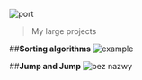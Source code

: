 ![port](https://cloud.githubusercontent.com/assets/19840443/17052708/eccc554c-4ffe-11e6-9655-a53828e18d56.png)

>My large projects

##**Sorting algorithms**
![example](https://cloud.githubusercontent.com/assets/19840443/17052096/474e25b6-4ffc-11e6-9c44-c54e995e5e28.png)


##**Jump and Jump**
![bez nazwy](https://cloud.githubusercontent.com/assets/19840443/16897394/1c6ca610-4bb0-11e6-9bbe-9eaf4bef3725.png)
